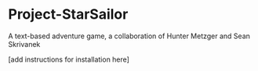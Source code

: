 # Project-StarSailor
A text-based adventure game, a collaboration of Hunter Metzger and Sean Skrivanek

[add instructions for installation here]
